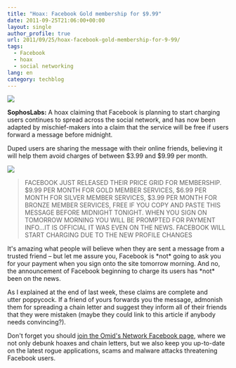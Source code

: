 ```yaml
---
title: "Hoax: Facebook Gold membership for $9.99"
date: 2011-09-25T21:06:00+00:00
layout: single
author_profile: true
url: 2011/09/25/hoax-facebook-gold-membership-for-9-99/
tags:
  - Facebook
  - hoax
  - social networking
lang: en
category: techblog
---
```

[![](http://3.bp.blogspot.com/-XaOk_Pks1YY/Tn-QnW_alQI/AAAAAAAAECo/jtrfUIOpUL4/s200/facebook-logo%2528High%2529.jpg)](http://3.bp.blogspot.com/-XaOk_Pks1YY/Tn-QnW_alQI/AAAAAAAAECo/jtrfUIOpUL4/s1600/facebook-logo%2528High%2529.jpg)

**SophosLabs:** A hoax claiming that Facebook is planning to start charging users continues to spread across the social network, and has now been adapted by mischief-makers into a claim that the service will be free if users forward a message before midnight.

Duped users are sharing the message with their online friends, believing it will help them avoid charges of between $3.99 and $9.99 per month.

[![](http://3.bp.blogspot.com/-2HTqo7Q_88c/Tn-PoA-GCKI/AAAAAAAAECk/Cc3oealcNV0/s400/facebook-price-grid.jpg)](http://3.bp.blogspot.com/-2HTqo7Q_88c/Tn-PoA-GCKI/AAAAAAAAECk/Cc3oealcNV0/s1600/facebook-price-grid.jpg)

> FACEBOOK JUST RELEASED THEIR PRICE GRID FOR MEMBERSHIP. $9.99 PER MONTH FOR GOLD MEMBER SERVICES, $6.99 PER MONTH FOR SILVER MEMBER SERVICES, $3.99 PER MONTH FOR BRONZE MEMBER SERVICES, FREE IF YOU COPY AND PASTE THIS MESSAGE BEFORE MIDNIGHT TONIGHT. WHEN YOU SIGN ON TOMORROW MORNING YOU WILL BE PROMPTED FOR PAYMENT INFO…IT IS OFFICIAL IT WAS EVEN ON THE NEWS. FACEBOOK WILL START CHARGING DUE TO THE NEW PROFILE CHANGES

It's amazing what people will believe when they are sent a message from a trusted friend – but let me assure you, Facebook is \*not\* going to ask you for your payment when you sign onto the site tomorrow morning. And no, the announcement of Facebook beginning to charge its users has \*not\* been on the news.

As I explained at the end of last week, these claims are complete and utter poppycock. If a friend of yours forwards you the message, admonish them for spreading a chain letter and suggest they inform all of their friends that they were mistaken (maybe they could link to this article if anybody needs convincing?).

Don't forget you should [join the Omid's Network Facebook page](https://www.facebook.com/omidsnetwork), where we not only debunk hoaxes and chain letters, but we also keep you up-to-date on the latest rogue applications, scams and malware attacks threatening Facebook users.